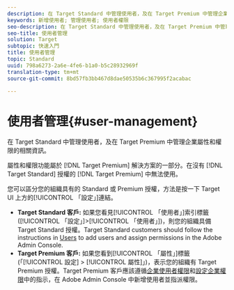 ```yaml
---
description: 在 Target Standard 中管理使用者，及在 Target Premium 中管理企業屬性和權限的相關資訊。
keywords: 新增使用者; 管理使用者; 使用者權限
seo-description: 在 Target Standard 中管理使用者，及在 Target Premium 中管理企業屬性和權限的相關資訊。
seo-title: 使用者管理
solution: Target
subtopic: 快速入門
title: 使用者管理
topic: Standard
uuid: 798a6273-2a6e-4fe6-b1a0-b5c28932969f
translation-type: tm+mt
source-git-commit: 8bd57fb3bb467d8dae50535b6c367995f2acabac

---
```



# 使用者管理{#user-management}

在 Target Standard 中管理使用者，及在 Target Premium 中管理企業屬性和權限的相關資訊。

屬性和權限功能屬於 [!DNL Target Premium] 解決方案的一部分。在沒有 [!DNL Target Standard] 授權的 [!DNL Target Premium] 中無法使用。

您可以區分您的組織具有的 Standard 或 Premium 授權，方法是按一下 Target UI 上方的[!UICONTROL 「設定」]連結。

* **Target Standard 客戶:** 如果您看見[!UICONTROL 「使用者」]索引標籤 ([!UICONTROL 「設定」]&gt;[!UICONTROL 「使用者」])，則您的組織具備 Target Standard 授權。Target Standard customers should follow the instructions in [Users](/help/administrating-target/c-user-management/c-user-management/user-management.md) to add users and assign permissions in the Adobe Admin Console.
* **Target Premium 客戶:** 如果您看到[!UICONTROL 「屬性」]標籤 (「[!UICONTROL 設定] &gt; [!UICONTROL 屬性]」)，表示您的組織有 Target Premium 授權。Target Premium 客戶應該遵循[企業使用者權限](../../administrating-target/c-user-management/property-channel/property-channel.md#concept_E396B16FA2024ADBA27BC056138F9838)和[設定企業權限](../../administrating-target/c-user-management/property-channel/properties-overview.md#concept_22F2855DBF0D4754B9460F5D68749C71)中的指示，在 Adobe Admin Console 中新增使用者並指派權限。

